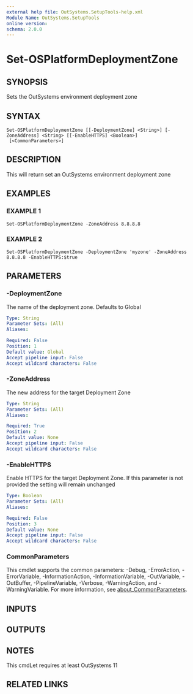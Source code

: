 ```yaml
---
external help file: OutSystems.SetupTools-help.xml
Module Name: OutSystems.SetupTools
online version:
schema: 2.0.0
---
```


# Set-OSPlatformDeploymentZone

## SYNOPSIS
Sets the OutSystems environment deployment zone

## SYNTAX

```
Set-OSPlatformDeploymentZone [[-DeploymentZone] <String>] [-ZoneAddress] <String> [[-EnableHTTPS] <Boolean>]
 [<CommonParameters>]
```

## DESCRIPTION
This will return set an OutSystems environment deployment zone

## EXAMPLES

### EXAMPLE 1
```
Set-OSPlatformDeploymentZone -ZoneAddress 8.8.8.8
```

### EXAMPLE 2
```
Set-OSPlatformDeploymentZone -DeploymentZone 'myzone' -ZoneAddress 8.8.8.8 -EnableHTTPS:$true
```

## PARAMETERS

### -DeploymentZone
The name of the deployment zone.
Defaults to Global

```yaml
Type: String
Parameter Sets: (All)
Aliases:

Required: False
Position: 1
Default value: Global
Accept pipeline input: False
Accept wildcard characters: False
```

### -ZoneAddress
The new address for the target Deployment Zone

```yaml
Type: String
Parameter Sets: (All)
Aliases:

Required: True
Position: 2
Default value: None
Accept pipeline input: False
Accept wildcard characters: False
```

### -EnableHTTPS
Enable HTTPS for the target Deployment Zone.
If this parameter is not provided the setting will remain unchanged

```yaml
Type: Boolean
Parameter Sets: (All)
Aliases:

Required: False
Position: 3
Default value: None
Accept pipeline input: False
Accept wildcard characters: False
```

### CommonParameters
This cmdlet supports the common parameters: -Debug, -ErrorAction, -ErrorVariable, -InformationAction, -InformationVariable, -OutVariable, -OutBuffer, -PipelineVariable, -Verbose, -WarningAction, and -WarningVariable. For more information, see [about_CommonParameters](http://go.microsoft.com/fwlink/?LinkID=113216).

## INPUTS

## OUTPUTS

## NOTES
This cmdLet requires at least OutSystems 11

## RELATED LINKS
